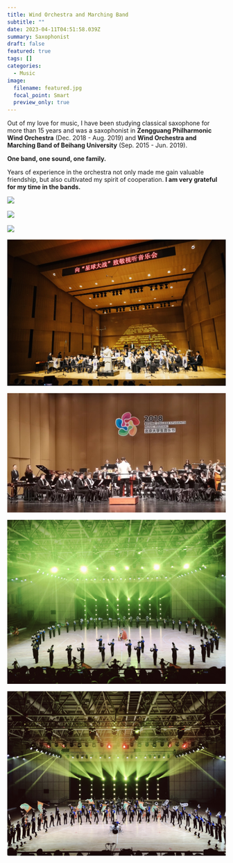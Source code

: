 ```yaml
---
title: Wind Orchestra and Marching Band
subtitle: ""
date: 2023-04-11T04:51:58.039Z
summary: Saxophonist
draft: false
featured: true
tags: []
categories:
  - Music
image:
  filename: featured.jpg
  focal_point: Smart
  preview_only: true
---
```

Out of my love for music, I have been studying classical saxophone for more than 15 years and was a saxophonist in **Zengguang Philharmonic Wind Orchestra** (Dec. 2018 - Aug. 2019) and **Wind Orchestra and Marching Band of Beihang University** (Sep. 2015 - Jun. 2019). 

**One band, one sound, one family.** 

Years of experience in the orchestra not only made me gain valuable friendship, but also cultivated my spirit of cooperation. **I am very grateful for my time in the bands.**

![](wind1.jpg)

![](wind2.jpg)

![](wind3.jpg)

![](wind4.jpg)

![](wind5.jpg)

![](wind6.jpg)

![](wind7.jpg)